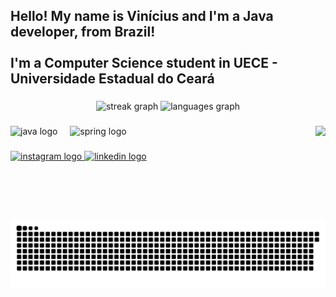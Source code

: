 <h2 align="left">Hello! My name is Vinícius and I'm a Java developer, from Brazil!<br><br>I'm a Computer Science student in UECE - Universidade Estadual do Ceará</h2>

###

<div align="center">
  <img src="https://streak-stats.demolab.com?user=Vinycamp&locale=en&mode=daily&theme=dracula&hide_border=false&border_radius=5" height="150" alt="streak graph"  />
  <img src="https://github-readme-stats.vercel.app/api/top-langs?username=Vinycamp&locale=en&hide_title=false&layout=compact&card_width=320&langs_count=5&theme=dracula&hide_border=false" height="150" alt="languages graph"  />
</div>

###

<img align="right" height="150" src="https://media1.tenor.com/m/vE8oU6hyQacAAAAC/azumanga-azumanga-daioh.gif"  />

###

<div align="left">
  <img src="https://cdn.jsdelivr.net/gh/devicons/devicon/icons/java/java-original.svg" height="30" alt="java logo"  />
  <img width="12" />
  <img src="https://cdn.jsdelivr.net/gh/devicons/devicon/icons/spring/spring-original.svg" height="30" alt="spring logo"  />
</div>

###

<div align="left">
  <a href="https://www.instagram.com/vini.tkyo?igsh=ampzamZ1MThic2pq" target="_blank">
    <img src="https://img.shields.io/static/v1?message=Instagram&logo=instagram&label=&color=E4405F&logoColor=white&labelColor=&style=for-the-badge" height="35" alt="instagram logo"  />
  </a>
  <a href="https://www.linkedin.com/in/vin%C3%ADcius-campelo-b10786213/" target="_blank">
    <img src="https://img.shields.io/static/v1?message=LinkedIn&logo=linkedin&label=&color=0077B5&logoColor=white&labelColor=&style=for-the-badge" height="35" alt="linkedin logo"  />
  </a>
</div>

###

<img src="https://raw.githubusercontent.com/Vinycamp/Vinycamp/output/snake.svg" alt="Snake animation" />

###

<br clear="both">

###
